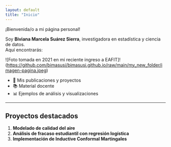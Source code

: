 ```yaml
---
layout: default
title: "Inicio"
---
```


¡Bienvenida/o a mi página personal!

Soy **Biviana Marcela Suárez Sierra**, investigadora en estadística y ciencia de datos.  
Aquí encontrarás:

![Foto tomada en 2021 en mi reciente ingreso a EAFIT]!(https://github.com/bimasusi/bimasusi.github.io/raw/main/my_new_folder/imagen-pagina.jpeg)




- 📄 Mis publicaciones y proyectos  
- 📚 Material docente  
- 📊 Ejemplos de análisis y visualizaciones  

---

## Proyectos destacados

1. **Modelado de calidad del aire**  
2. **Análisis de fracaso estudiantil con regresión logística**  
3. **Implementación de Inductive Conformal Martingales**
